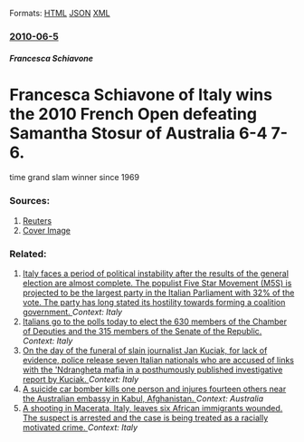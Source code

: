 
Formats: [HTML](/news/2010/06/5/francesca-schiavone-of-italy-wins-the-2010-french-open-defeating-samantha-stosur-of-australia-6-4-7-6.html)  [JSON](/news/2010/06/5/francesca-schiavone-of-italy-wins-the-2010-french-open-defeating-samantha-stosur-of-australia-6-4-7-6.json)  [XML](/news/2010/06/5/francesca-schiavone-of-italy-wins-the-2010-french-open-defeating-samantha-stosur-of-australia-6-4-7-6.xml)  

### [2010-06-5](/news/2010/06/5/index.md)

##### Francesca Schiavone
# Francesca Schiavone of Italy wins the 2010 French Open defeating Samantha Stosur of Australia 6-4 7-6. 

time grand slam winner since 1969


### Sources:

1. [Reuters](http://uk.reuters.com/article/idUKLDE6540BC20100605)
1. [Cover Image](http://s4.reutersmedia.net/resources_v2/images/rcom-default.png)

### Related:

1. [Italy faces a period of political instability after the results of the general election are almost complete. The populist Five Star Movement (M5S) is projected to be the largest party in the Italian Parliament with 32% of the vote. The party has long stated its hostility towards forming a coalition government. ](/news/2018/03/5/italy-faces-a-period-of-political-instability-after-the-results-of-the-general-election-are-almost-complete-the-populist-five-star-movement.md) _Context: Italy_
2. [Italians go to the polls today to elect the 630 members of the Chamber of Deputies and the 315 members of the Senate of the Republic. ](/news/2018/03/4/italians-go-to-the-polls-today-to-elect-the-630-members-of-the-chamber-of-deputies-and-the-315-members-of-the-senate-of-the-republic.md) _Context: Italy_
3. [On the day of the funeral of slain journalist Jan Kuciak, for lack of evidence, police release seven Italian nationals who are accused of links with the 'Ndrangheta mafia in a posthumously published investigative report by Kuciak. ](/news/2018/03/3/on-the-day-of-the-funeral-of-slain-journalist-ja-n-kuciak-for-lack-of-evidence-police-release-seven-italian-nationals-who-are-accused-of-l.md) _Context: Italy_
4. [A suicide car bomber kills one person and injures fourteen others near the Australian embassy in Kabul, Afghanistan. ](/news/2018/03/2/a-suicide-car-bomber-kills-one-person-and-injures-fourteen-others-near-the-australian-embassy-in-kabul-afghanistan.md) _Context: Australia_
5. [A shooting in Macerata, Italy, leaves six African immigrants wounded. The suspect is arrested and the case is being treated as a racially motivated crime. ](/news/2018/02/3/a-shooting-in-macerata-italy-leaves-six-african-immigrants-wounded-the-suspect-is-arrested-and-the-case-is-being-treated-as-a-racially-mo.md) _Context: Italy_
